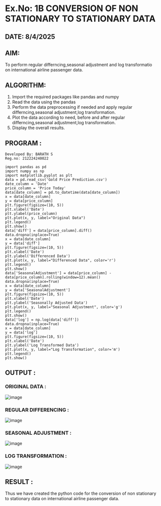 # Ex.No: 1B CONVERSION OF NON STATIONARY TO STATIONARY DATA
## DATE: 8/4/2025

## AIM:
To perform regular differncing,seasonal adjustment and log transformatio on international airline passenger data.

## ALGORITHM:
1. Import the required packages like pandas and numpy
2. Read the data using the pandas
3. Perform the data preprocessing if needed and apply regular differncing,seasonal adjustment,log transformation.
4. Plot the data according to need, before and after regular differncing,seasonal adjustment,log transformation.
5. Display the overall results.
   
## PROGRAM :
```
Developed By: BARATH S
Reg.no: 212224240022
```

```
import pandas as pd
import numpy as np
import matplotlib.pyplot as plt
data = pd.read_csv('Gold Price Prediction.csv')
date_column = 'Date'
price_column = 'Price Today'
data[date_column] = pd.to_datetime(data[date_column])
x = data[date_column]
y = data[price_column]
plt.figure(figsize=(10, 5))
plt.xlabel('Date')
plt.ylabel(price_column)
plt.plot(x, y, label="Original Data")
plt.legend()
plt.show()
data['diff'] = data[price_column].diff()
data.dropna(inplace=True)
x = data[date_column]
y = data['diff']
plt.figure(figsize=(10, 5))
plt.xlabel('Date')
plt.ylabel('Differenced Data')
plt.plot(x, y, label="Differenced Data", color='r')
plt.legend()
plt.show()
data['SeasonalAdjustment'] = data[price_column] - data[price_column].rolling(window=12).mean()
data.dropna(inplace=True)
x = data[date_column]
y = data['SeasonalAdjustment']
plt.figure(figsize=(10, 5))
plt.xlabel('Date')
plt.ylabel('Seasonally Adjusted Data')
plt.plot(x, y, label="Seasonal Adjustment", color='g')
plt.legend()
plt.show()
data['log'] = np.log(data['diff'])
data.dropna(inplace=True)
x = data[date_column]
y = data['log']
plt.figure(figsize=(10, 5))
plt.xlabel('Date')
plt.ylabel('Log Transformed Data')
plt.plot(x, y, label="Log Transformation", color='m')
plt.legend()
plt.show()
```
## OUTPUT :

### ORIGINAL DATA :
![image](https://github.com/user-attachments/assets/56b5f421-3d4b-4026-8df8-f845a0d71e9b)

### REGULAR DIFFERENCING :
![image](https://github.com/user-attachments/assets/99fbf035-f484-4915-937f-fece89e89e36)

### SEASONAL ADJUSTMENT :
![image](https://github.com/user-attachments/assets/8ac4d8fe-282d-4191-953f-8c8d19a13678)

### LOG TRANSFORMATION :
![image](https://github.com/user-attachments/assets/c61c4364-c65a-4109-94a9-7f89dbb38993)

 
## RESULT :
Thus we have created the python code for the conversion of non stationary to stationary data on international airline passenger
data.
